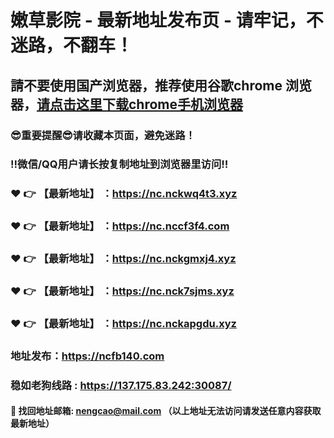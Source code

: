 # 嫩草影院 - 最新地址发布页 - 请牢记，不迷路，不翻车！

## 請不要使用国产浏览器，推荐使用谷歌chrome 浏览器，<a href = "https://www.google.cn/chrome/">请点击这里下载chrome手机浏览器</a>

### :sunglasses:重要提醒:sunglasses:请收藏本页面，避免迷路！
### ‼️微信/QQ用户请长按复制地址到浏览器里访问‼️

### :heart: :point_right: 【最新地址】 ：https://nc.nckwq4t3.xyz
### :heart: :point_right: 【最新地址】 ：https://nc.nccf3f4.com
### :heart: :point_right: 【最新地址】 ：https://nc.nckgmxj4.xyz
### :heart: :point_right: 【最新地址】 ：https://nc.nck7sjms.xyz
### :heart: :point_right: 【最新地址】 ：https://nc.nckapgdu.xyz

### 地址发布：https://ncfb140.com
### 稳如老狗线路 : https://137.175.83.242:30087/

#### :e-mail: __找回地址邮箱: nengcao@mail.com （以上地址无法访问请发送任意内容获取最新地址）__
